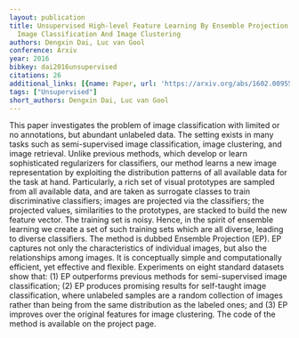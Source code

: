 ```yaml
---
layout: publication
title: Unsupervised High-level Feature Learning By Ensemble Projection For Semi-supervised
  Image Classification And Image Clustering
authors: Dengxin Dai, Luc van Gool
conference: Arxiv
year: 2016
bibkey: dai2016unsupervised
citations: 26
additional_links: [{name: Paper, url: 'https://arxiv.org/abs/1602.00955'}]
tags: ["Unsupervised"]
short_authors: Dengxin Dai, Luc van Gool
---
```

This paper investigates the problem of image classification with limited or
no annotations, but abundant unlabeled data. The setting exists in many tasks
such as semi-supervised image classification, image clustering, and image
retrieval. Unlike previous methods, which develop or learn sophisticated
regularizers for classifiers, our method learns a new image representation by
exploiting the distribution patterns of all available data for the task at
hand. Particularly, a rich set of visual prototypes are sampled from all
available data, and are taken as surrogate classes to train discriminative
classifiers; images are projected via the classifiers; the projected values,
similarities to the prototypes, are stacked to build the new feature vector.
The training set is noisy. Hence, in the spirit of ensemble learning we create
a set of such training sets which are all diverse, leading to diverse
classifiers. The method is dubbed Ensemble Projection (EP). EP captures not
only the characteristics of individual images, but also the relationships among
images. It is conceptually simple and computationally efficient, yet effective
and flexible. Experiments on eight standard datasets show that: (1) EP
outperforms previous methods for semi-supervised image classification; (2) EP
produces promising results for self-taught image classification, where
unlabeled samples are a random collection of images rather than being from the
same distribution as the labeled ones; and (3) EP improves over the original
features for image clustering. The code of the method is available on the
project page.